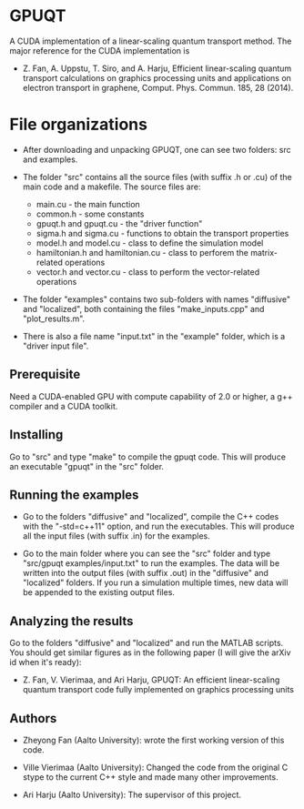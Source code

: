 # GPUQT

A CUDA implementation of a linear-scaling quantum transport method. The major reference for the CUDA implementation is 

* Z. Fan, A. Uppstu, T. Siro, and A. Harju, Efficient linear-scaling quantum transport calculations on graphics processing units and applications on electron transport in graphene, Comput. Phys. Commun. 185, 28 (2014).

# File organizations

* After downloading and unpacking GPUQT, one can see two folders: src and examples. 

* The folder "src" contains all the source files (with suffix .h or .cu) of the main code and a makefile. The source files are:
    * main.cu                          - the main function
    * common.h                         - some constants
    * gpuqt.h and gpuqt.cu             - the "driver function"
    * sigma.h and sigma.cu             - functions to obtain the transport properties
    * model.h and model.cu             - class to define the simulation model
    * hamiltonian.h and hamiltonian.cu - class to perforem the matrix-related operations
    * vector.h and vector.cu           - class to perform the vector-related operations

* The folder "examples" contains two sub-folders with names "diffusive" and "localized", both containing the files "make_inputs.cpp" and "plot_results.m".

* There is also a file name "input.txt" in the "example" folder, which is a "driver input file".

## Prerequisite

Need a CUDA-enabled GPU with compute capability of 2.0 or higher, a g++ compiler and a CUDA toolkit.

## Installing

Go to "src" and type "make" to compile the gpuqt code. This will produce an executable "gpuqt" in the "src" folder.

## Running the examples

* Go to the folders "diffusive" and "localized", compile the C++ codes with the "-std=c++11" option, and run the executables. This will produce all the input files (with suffix .in) for the examples.
  
* Go to the main folder where you can see the "src" folder and type "src/gpuqt examples/input.txt" to run the examples. The data will be written into the output files (with suffix .out) in the "diffusive" and "localized" folders. If you run a simulation multiple times, new data will be appended to the existing output files.

## Analyzing the results

Go to the folders "diffusive" and "localized" and run the MATLAB scripts. You should get similar figures as in the following paper (I will give the arXiv id when it's ready):

* Z. Fan, V. Vierimaa, and Ari Harju, GPUQT: An efficient linear-scaling quantum transport code fully implemented on graphics processing units

## Authors

* Zheyong Fan (Aalto University): wrote the first working version of this code.

* Ville Vierimaa (Aalto University): Changed the code from the original C stype to the current C++ style and made many other improvements.

* Ari Harju (Aalto University): The supervisor of this project.
